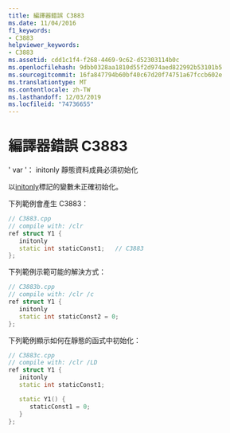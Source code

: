```yaml
---
title: 編譯器錯誤 C3883
ms.date: 11/04/2016
f1_keywords:
- C3883
helpviewer_keywords:
- C3883
ms.assetid: cdd1c1f4-f268-4469-9c62-d52303114b0c
ms.openlocfilehash: 9dbb0328aa1810d55f2d974aed822992b53101b5
ms.sourcegitcommit: 16fa847794b60bf40c67d20f74751a67fccb602e
ms.translationtype: MT
ms.contentlocale: zh-TW
ms.lasthandoff: 12/03/2019
ms.locfileid: "74736655"
---
```

# <a name="compiler-error-c3883"></a>編譯器錯誤 C3883

' var '： initonly 靜態資料成員必須初始化

以[initonly](../../dotnet/initonly-cpp-cli.md)標記的變數未正確初始化。

下列範例會產生 C3883：

```cpp
// C3883.cpp
// compile with: /clr
ref struct Y1 {
   initonly
   static int staticConst1;   // C3883
};
```

下列範例示範可能的解決方式：

```cpp
// C3883b.cpp
// compile with: /clr /c
ref struct Y1 {
   initonly
   static int staticConst2 = 0;
};
```

下列範例顯示如何在靜態的函式中初始化：

```cpp
// C3883c.cpp
// compile with: /clr /LD
ref struct Y1 {
   initonly
   static int staticConst1;

   static Y1() {
      staticConst1 = 0;
   }
};
```
